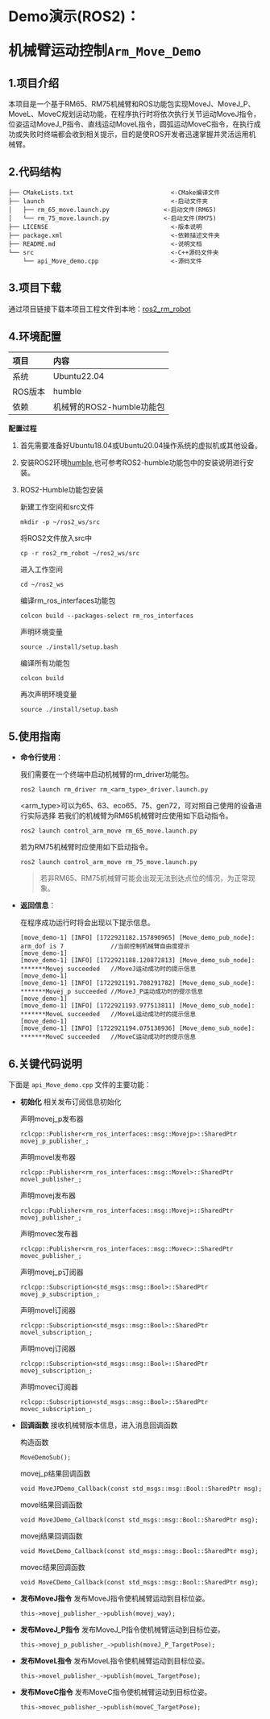# <p class="hidden">Demo演示(ROS2)：</p>机械臂运动控制`Arm_Move_Demo`


## 1.项目介绍

本项目是一个基于RM65、RM75机械臂和ROS功能包实现MoveJ、MoveJ_P、MoveL、MoveC规划运动功能，在程序执行时将依次执行关节运动MoveJ指令，位姿运动MoveJ_P指令、直线运动MoveL指令，圆弧运动MoveC指令，在执行成功或失败时终端都会收到相关提示，目的是使ROS开发者迅速掌握并灵活运用机械臂。

## 2.代码结构

```
├── CMakeLists.txt                           <-CMake编译文件
├── launch                                   <-启动文件夹
│   ├── rm_65_move.launch.py               <-启动文件(RM65)
│   └── rm_75_move.launch.py               <-启动文件(RM75)
├── LICENSE                                  <-版本说明
├── package.xml                              <-依赖描述文件夹
├── README.md                                <-说明文档
└── src                                      <-C++源码文件夹
    └── api_Move_demo.cpp                    <-源码文件
```

## 3.项目下载

通过项目链接下载本项目工程文件到本地：[ros2_rm_robot](https://github.com/RealManRobot/ros2_rm_robot/tree/humble)

## 4.环境配置

| 项目 | 内容 |
| :-- | :-- |
| 系统 | Ubuntu22.04 |
| ROS版本 | humble |
| 依赖 | 机械臂的ROS2-humble功能包 |

**配置过程**

1. 首先需要准备好Ubuntu18.04或Ubuntu20.04操作系统的虚拟机或其他设备。
2. 安装ROS2环境[humble](https://docs.ros.org/en/humble/Installation/Ubuntu-Install-Debians.html),也可参考ROS2-humble功能包中的安装说明进行安装。
3. ROS2-Humble功能包安装

    新建工作空间和src文件
    ```
    mkdir -p ~/ros2_ws/src
    ```

    将ROS2文件放入src中
    ```
    cp -r ros2_rm_robot ~/ros2_ws/src
    ```

    进入工作空间
    ```
    cd ~/ros2_ws
    ```

    编译rm_ros_interfaces功能包
    ```
    colcon build --packages-select rm_ros_interfaces
    ```
    声明环境变量
    ```
    source ./install/setup.bash
    ```

    编译所有功能包
    ```
    colcon build
    ```

    再次声明环境变量
    ```
    source ./install/setup.bash
    ```

## 5.使用指南

* **命令行使用**：

    我们需要在一个终端中启动机械臂的rm_driver功能包。

    ```
    ros2 launch rm_driver rm_<arm_type>_driver.launch.py
    ```

    <arm_type>可以为65、63、eco65、75、gen72，可对照自己使用的设备进行实际选择
    若我们的机械臂为RM65机械臂时应使用如下启动指令。

    ```
    ros2 launch control_arm_move rm_65_move.launch.py
    ```

    若为RM75机械臂时应使用如下启动指令。

    ```
    ros2 launch control_arm_move rm_75_move.launch.py
    ```

    > 若非RM65、RM75机械臂可能会出现无法到达点位的情况，为正常现象。
    
* **返回信息**：

    在程序成功运行时将会出现以下提示信息。
    ```
    [move_demo-1] [INFO] [1722921182.157890965] [Move_demo_pub_node]: arm_dof is 7             //当前控制机械臂自由度提示
    [move_demo-1]  
    [move_demo-1] [INFO] [1722921188.120872813] [Move_demo_sub_node]: *******Movej succeeded   //MoveJ运动成功时的提示信息
    [move_demo-1]  
    [move_demo-1] [INFO] [1722921191.708291782] [Move_demo_sub_node]: *******Movej_p succeeded //MoveJ_P运动成功时的提示信息
    [move_demo-1]  
    [move_demo-1] [INFO] [1722921193.977513811] [Move_demo_sub_node]: *******MoveL succeeded   //MoveL运动成功时的提示信息
    [move_demo-1]  
    [move_demo-1] [INFO] [1722921194.075138936] [Move_demo_sub_node]: *******MoveC succeeded   //MoveC运动成功时的提示信息
    ```
## 6.关键代码说明

下面是 `api_Move_demo.cpp` 文件的主要功能：

- **初始化**
相关发布订阅信息初始化
    
    声明movej_p发布器
    ```
    rclcpp::Publisher<rm_ros_interfaces::msg::Movejp>::SharedPtr movej_p_publisher_;
    ```

    声明movel发布器
    ```
    rclcpp::Publisher<rm_ros_interfaces::msg::Movel>::SharedPtr movel_publisher_;
    ```

    声明movej发布器
    ```
    rclcpp::Publisher<rm_ros_interfaces::msg::Movej>::SharedPtr movej_publisher_;
    ```

    声明movec发布器
    ```
    rclcpp::Publisher<rm_ros_interfaces::msg::Movec>::SharedPtr movec_publisher_;
    ```

    声明movej_p订阅器
    ```
    rclcpp::Subscription<std_msgs::msg::Bool>::SharedPtr movej_p_subscription_;
    ```

    声明movel订阅器
    ```
    rclcpp::Subscription<std_msgs::msg::Bool>::SharedPtr movel_subscription_;
    ```

    声明movej订阅器
    ```
    rclcpp::Subscription<std_msgs::msg::Bool>::SharedPtr movej_subscription_;
    ```

    声明movec订阅器
    ```
    rclcpp::Subscription<std_msgs::msg::Bool>::SharedPtr movec_subscription_;
    ```

- **回调函数**
接收机械臂版本信息，进入消息回调函数

    构造函数
    ```
    MoveDemoSub();
    ```

    movej_p结果回调函数
    ```
    void MoveJPDemo_Callback(const std_msgs::msg::Bool::SharedPtr msg);
    ```

    movel结果回调函数
    ```
    void MoveJDemo_Callback(const std_msgs::msg::Bool::SharedPtr msg);
    ```
    
    movej结果回调函数
    ```
    void MoveLDemo_Callback(const std_msgs::msg::Bool::SharedPtr msg);
    ```

    movec结果回调函数
    ```
    void MoveCDemo_Callback(const std_msgs::msg::Bool::SharedPtr msg);
    ```

- **发布MoveJ指令**
发布MoveJ指令使机械臂运动到目标位姿。

    ```ROS
    this->movej_publisher_->publish(movej_way);
    ```

- **发布MoveJ_P指令**
发布MoveJ_P指令使机械臂运动到目标位姿。

    ```ROS
    this->movej_p_publisher_->publish(moveJ_P_TargetPose);
    ```

- **发布MoveL指令**
发布MoveL指令使机械臂运动到目标位姿。

    ```ROS
    this->movel_publisher_->publish(moveL_TargetPose);
    ```

- **发布MoveC指令**
发布MoveC指令使机械臂运动到目标位姿。

    ```ROS
    this->movec_publisher_->publish(moveC_TargetPose);
    ```


